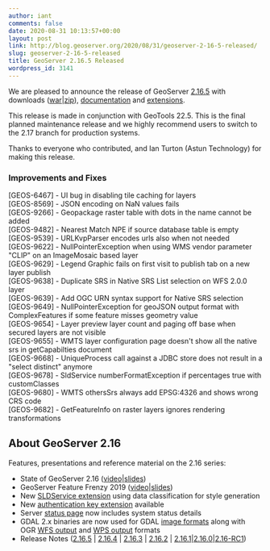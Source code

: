 ```yaml
---
author: iant
comments: false
date: 2020-08-31 10:13:57+00:00
layout: post
link: http://blog.geoserver.org/2020/08/31/geoserver-2-16-5-released/
slug: geoserver-2-16-5-released
title: GeoServer 2.16.5 Released
wordpress_id: 3141
---
```





We are pleased to announce the release of GeoServer [2.16.5](http://geoserver.org/release/2.17.2/) with downloads ([war](https://sourceforge.net/projects/geoserver/files/GeoServer/2.17.2/geoserver-2.17.2-war.zip/download)|[zip](https://sourceforge.net/projects/geoserver/files/GeoServer/2.17.2/geoserver-2.17.2-war.zip/download)), [documentation](https://sourceforge.net/projects/geoserver/files/GeoServer/2.16.5/geoserver-2.16.5-war.zip/download) and [extensions](https://sourceforge.net/projects/geoserver/files/GeoServer/2.16.5/extensions/).







This release is made in conjunction with GeoTools 22.5. This is the final planned maintenance  release and we highly recommend users to switch to the 2.17 branch for production systems.







Thanks to everyone who contributed, and Ian Turton (Astun Technology) for making this release. 







### Improvements and Fixes







[GEOS-6467] - UI bug in disabling tile caching for layers  
[GEOS-8569] - JSON encoding on NaN values fails  
[GEOS-9266] - Geopackage raster table with dots in the name cannot be added  
[GEOS-9482] - Nearest Match NPE if source database table is empty  
[GEOS-9539] - URLKvpParser encodes urls also when not needed  
[GEOS-9622] - NullPointerException when using WMS vendor parameter "CLIP" on an ImageMosaic based layer  
[GEOS-9629] - Legend Graphic fails on first visit to publish tab on a new layer publish  
[GEOS-9638] - Duplicate SRS in Native SRS List selection on WFS 2.0.0 layer  
[GEOS-9639] - Add OGC URN syntax support for Native SRS selection  
[GEOS-9649] - NullPointerException for geoJSON output format with ComplexFeatures if some feature misses geometry value  
[GEOS-9654] - Layer preview layer count and paging off base when secured layers are not visible  
[GEOS-9655] - WMTS layer configuration page doesn't show all the native srs in getCapabilties document  
[GEOS-9668] - UniqueProcess call against a JDBC store does not result in a "select distinct" anymore  
[GEOS-9678] - SldService numberFormatException if percentages true with customClasses  
[GEOS-9680] - WMTS othersSrs always add EPSG:4326 and shows wrong CRS code  
[GEOS-9682] - GetFeatureInfo on raster layers ignores rendering transformations







## About GeoServer 2.16







Features, presentations and reference material on the 2.16 series:







  * State of GeoServer 2.16 ([video](https://media.ccc.de/v/bucharest-169-state-of-geoserver-2019)|[slides](https://docs.google.com/presentation/d/1eVD8H023fp-mbiP8vNX2GFDXTDnciRUW7MJ57hJpzoY/edit?usp=sharing))
  * GeoServer Feature Frenzy 2019 ([video](https://media.ccc.de/v/bucharest-170-geoserver-feature-frenzy)|[slides](https://docs.google.com/presentation/d/1AfQyNenkpq-bT-EN1ef_y_50CyIKwZKnzleTQUcBu_M/edit?usp=sharing))
  * New [SLDService extension](https://docs.geoserver.org/stable/en/user/extensions/sldservice/index.html) using data classification for style generation
  * New [authentication key extension](https://docs.geoserver.org/stable/en/user/extensions/authkey/index.html) available
  * Server [status page](https://docs.geoserver.org/stable/en/user/configuration/status.html#system-status) now includes system status details
  * GDAL 2.x binaries are now used for GDAL [image formats](https://docs.geoserver.org/stable/en/user/data/raster/gdal.html) along with OGR [WFS output](https://docs.geoserver.org/stable/en/user/extensions/ogr.html) and [WPS output](https://docs.geoserver.org/stable/en/user/extensions/ogr.html#ogr-based-wps-output-format) formats
  * Release Notes ([2.16.5](https://osgeo-org.atlassian.net/jira/secure/ReleaseNote.jspa?projectId=10000&version=16791) | [2.16.4](https://osgeo-org.atlassian.net/jira/secure/ReleaseNote.jspa?projectId=10000&version=16786) | [2.16.3](https://osgeo-org.atlassian.net/jira/secure/ReleaseNote.jspa?projectId=10000&version=16777) | [2.16.2](https://osgeo-org.atlassian.net/secure/ReleaseNote.jspa?projectId=10000&version=16773) | [2.16.1](https://osgeo-org.atlassian.net/secure/ReleaseNote.jspa?projectId=10000&version=16769)|[2.16.0](https://osgeo-org.atlassian.net/secure/ReleaseNote.jspa?projectId=10000&version=16765)|[2.16-RC1](https://osgeo-org.atlassian.net/secure/ReleaseNote.jspa?projectId=10000&version=16750))








